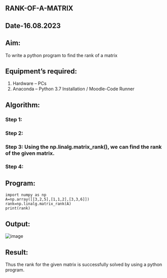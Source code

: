 ## RANK-OF-A-MATRIX
## Date-16.08.2023
## Aim:
To write a python program to find the rank of a matrix
## Equipment’s required:
1. 	Hardware – PCs
2. 	Anaconda – Python 3.7 Installation / Moodle-Code Runner
## Algorithm:
### Step 1: 
### Step 2: 
### Step 3: Using the np.linalg.matrix_rank(), we can find the rank of the given matrix.
### Step 4: 
## Program:
```
import numpy as np
A=np.array([[3,2,5],[1,1,2],[3,3,6]])
rank=np.linalg.matrix_rank(A)
print(rank)
```
## Output:
![image](https://github.com/Kishorekumar22060/RANK-OF-A-MATRIX/assets/141472136/a07b25c6-e39f-464c-9f0f-01a3a7b5bb9d)

## Result:
Thus the rank for the given matrix is successfully solved by  using a python program.

